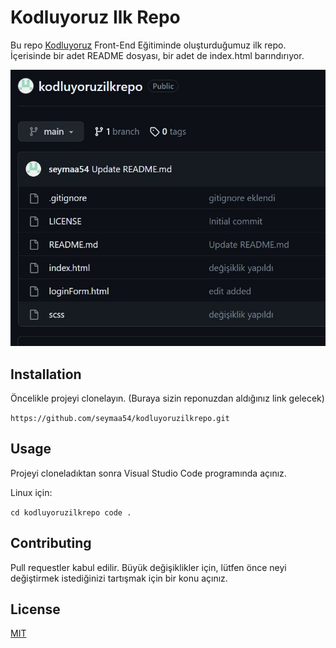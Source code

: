 # Kodluyoruz Ilk Repo

Bu repo <u>[Kodluyoruz](https://kodluyoruz.org/)</u> Front-End Eğitiminde oluşturduğumuz ilk repo. İçerisinde bir adet README dosyası, bir adet de index.html barındırıyor.


![Proje Resmi](https://github.com/seymaa54/kodluyoruzilkrepo/blob/main/images/resim.jpg)


## Installation
Öncelikle projeyi clonelayın. (Buraya sizin reponuzdan aldığınız link gelecek)
 
 `https://github.com/seymaa54/kodluyoruzilkrepo.git`

## Usage 
Projeyi cloneladıktan sonra Visual Studio Code programında açınız.

Linux için:

`cd kodluyoruzilkrepo
code .`

## Contributing 
Pull requestler kabul edilir. Büyük değişiklikler için, lütfen önce neyi değiştirmek istediğinizi tartışmak için bir konu açınız.

## License
[MIT](https://choosealicense.com/licenses/mit/)





